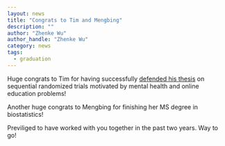```yaml
---
layout: news
title: "Congrats to Tim and Mengbing"
description: ""
author: "Zhenke Wu"
author_handle: "Zhenke Wu"
category: news
tags: 
  - graduation
---
```


Huge congrats to Tim for having successfully [defended his thesis](https://twitter.com/ZhenkeWu/status/1121485296208613376) on sequential randomized trials motivated by mental health and online education problems! 

Another huge congrats to Mengbing for finishing her MS degree in biostatistics!

Previliged to have worked with you together in the past two years. Way to go!
